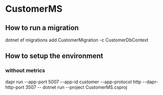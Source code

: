 ﻿# CustomerMS

## How to run a migration
dotnet ef migrations add CustomerMigration -c CustomerDbContext

## How to setup the environment

### without metrics
dapr run --app-port 5007 --app-id customer --app-protocol http --dapr-http-port 3507 -- dotnet run --project CustomerMS.csproj